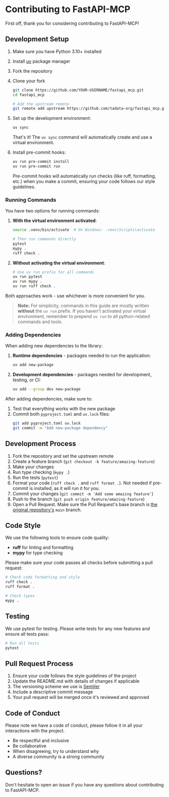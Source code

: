# Contributing to FastAPI-MCP

First off, thank you for considering contributing to FastAPI-MCP!

## Development Setup

1.  Make sure you have Python 3.10+ installed
2.  Install [uv](https://docs.astral.sh/uv/getting-started/installation/) package manager
3.  Fork the repository
4.  Clone your fork

    ```bash
    git clone https://github.com/YOUR-USERNAME/fastapi_mcp.git
    cd fastapi_mcp

    # Add the upstream remote
    git remote add upstream https://github.com/tadata-org/fastapi_mcp.git
    ```

5.  Set up the development environment:

    ```bash
    uv sync
    ```

    That's it! The `uv sync` command will automatically create and use a virtual environment.

6.  Install pre-commit hooks:

    ```bash
    uv run pre-commit install
    uv run pre-commit run
    ```

    Pre-commit hooks will automatically run checks (like ruff, formatting, etc.) when you make a commit, ensuring your code follows our style guidelines.

### Running Commands

You have two options for running commands:

1.  **With the virtual environment activated**:
    ```bash
    source .venv/bin/activate  # On Windows: .venv\Scripts\activate

    # Then run commands directly
    pytest
    mypy .
    ruff check .
    ```

2.  **Without activating the virtual environment**:
    ```bash
    # Use uv run prefix for all commands
    uv run pytest
    uv run mypy .
    uv run ruff check .
    ```

Both approaches work - use whichever is more convenient for you.

> **Note:** For simplicity, commands in this guide are mostly written **without** the `uv run` prefix. If you haven't activated your virtual environment, remember to prepend `uv run` to all python-related commands and tools.

### Adding Dependencies

When adding new dependencies to the library:

1.  **Runtime dependencies** - packages needed to run the application:
    ```bash
    uv add new-package
    ```

2.  **Development dependencies** - packages needed for development, testing, or CI:
    ```bash
    uv add --group dev new-package
    ```

After adding dependencies, make sure to:
1.  Test that everything works with the new package
2.  Commit both `pyproject.toml` and `uv.lock` files:
    ```bash
    git add pyproject.toml uv.lock
    git commit -m "Add new-package dependency"
    ```

## Development Process

1. Fork the repository and set the upstream remote
2. Create a feature branch (`git checkout -b feature/amazing-feature`)
3. Make your changes
4. Run type checking (`mypy .`)
5. Run the tests (`pytest`)
6. Format your code (`ruff check .` and `ruff format .`). Not needed if pre-commit is installed, as it will run it for you.
7. Commit your changes (`git commit -m 'Add some amazing feature'`)
8. Push to the branch (`git push origin feature/amazing-feature`)
9. Open a Pull Request. Make sure the Pull Request's base branch is [the original repository's](https://github.com/tadata-org/fastapi_mcp/) `main` branch.

## Code Style

We use the following tools to ensure code quality:

- **ruff** for linting and formatting
- **mypy** for type checking

Please make sure your code passes all checks before submitting a pull request:

```bash
# Check code formatting and style
ruff check .
ruff format .

# Check types
mypy .
```

## Testing

We use pytest for testing. Please write tests for any new features and ensure all tests pass:

```bash
# Run all tests
pytest
```

## Pull Request Process

1. Ensure your code follows the style guidelines of the project
2. Update the README.md with details of changes if applicable
3. The versioning scheme we use is [SemVer](http://semver.org/)
4. Include a descriptive commit message
5. Your pull request will be merged once it's reviewed and approved

## Code of Conduct

Please note we have a code of conduct, please follow it in all your interactions with the project.

- Be respectful and inclusive
- Be collaborative
- When disagreeing, try to understand why
- A diverse community is a strong community

## Questions?

Don't hesitate to open an issue if you have any questions about contributing to FastAPI-MCP.